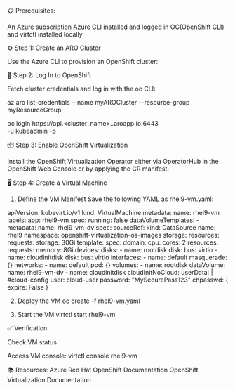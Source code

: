 📋 Prerequisites:

An Azure subscription
Azure CLI installed and logged in
OC(OpenShift CLI) and virtctl installed locally

⚙️ Step 1: Create an ARO Cluster

Use the Azure CLI to provision an OpenShift cluster:

🔑 Step 2: Log In to OpenShift

Fetch cluster credentials and log in with the oc CLI:

az aro list-credentials --name myAROCluster --resource-group myResourceGroup

oc login https://api.<cluster_name>.<region>.aroapp.io:6443 \
  -u kubeadmin -p <password>

📦 Step 3: Enable OpenShift Virtualization

Install the OpenShift Virtualization Operator either via OperatorHub in the OpenShift Web Console or by applying the CR manifest:


🖥️ Step 4: Create a Virtual Machine
1. Define the VM Manifest
Save the following YAML as rhel9-vm.yaml:

apiVersion: kubevirt.io/v1
kind: VirtualMachine
metadata:
  name: rhel9-vm
  labels:
    app: rhel9-vm
spec:
  running: false
  dataVolumeTemplates:
    - metadata:
        name: rhel9-vm-dv
      spec:
        sourceRef:
          kind: DataSource
          name: rhel9
          namespace: openshift-virtualization-os-images
        storage:
          resources:
            requests:
              storage: 30Gi
  template:
    spec:
      domain:
        cpu:
          cores: 2
        resources:
          requests:
            memory: 8Gi
        devices:
          disks:
            - name: rootdisk
              disk:
                bus: virtio
            - name: cloudinitdisk
              disk:
                bus: virtio
          interfaces:
            - name: default
              masquerade: {}
      networks:
        - name: default
          pod: {}
      volumes:
        - name: rootdisk
          dataVolume:
            name: rhel9-vm-dv
        - name: cloudinitdisk
          cloudInitNoCloud:
            userData: |
              #cloud-config
              user: cloud-user
              password: "MySecurePass123"
              chpasswd: { expire: False }

2. Deploy the VM
oc create -f rhel9-vm.yaml

3. Start the VM
virtctl start rhel9-vm

✅ Verification

Check VM status


Access VM console:
virtctl console rhel9-vm

📚 Resources:
Azure Red Hat OpenShift Documentation
OpenShift Virtualization Documentation
